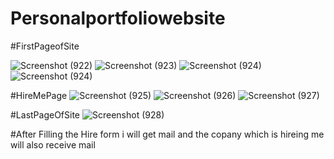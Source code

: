 # Personalportfoliowebsite
#FirstPageofSite

![Screenshot (922)](https://user-images.githubusercontent.com/95359255/156744239-e6099c7a-67c5-4404-92bf-a92173bf4edb.png)
![Screenshot (923)](https://user-images.githubusercontent.com/95359255/156744267-6589dc6b-16c1-4717-8179-9a3d5efa3413.png)
![Screenshot (924)](https://user-images.githubusercontent.com/95359255/156744282-8c8f8db3-9db3-403c-9006-ffc9b52e5eae.png)
![Screenshot (924)](https://user-images.githubusercontent.com/95359255/156744301-58ddf72c-772a-48d0-b8a6-cbe9fa860c1f.png)

#HireMePage
![Screenshot (925)](https://user-images.githubusercontent.com/95359255/156744446-89f385d7-0f62-4231-87b0-c67e280d52bf.png)
![Screenshot (926)](https://user-images.githubusercontent.com/95359255/156744465-a502974c-6b71-4ab9-b352-17f1eb537441.png)
![Screenshot (927)](https://user-images.githubusercontent.com/95359255/156744485-10abce46-1671-4c4e-b266-975a53a054e7.png)

#LastPageOfSite
![Screenshot (928)](https://user-images.githubusercontent.com/95359255/156744524-2ea02177-1300-4be5-9f0f-5c0586272359.png)

#After Filling the Hire form i will get mail and the copany which is hireing me will also receive mail


